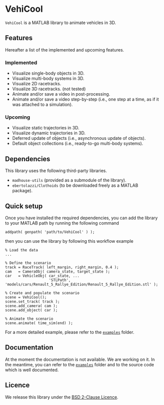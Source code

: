 # VehiCool

`VehiCool` is a MATLAB library to animate vehicles in 3D.

## Features

Hereafter a list of the implemented and upcoming features.

### Implemented

- Visualize single-body objects in 3D.
- Visualize multi-body systems in 3D.
- Visualize 2D racetracks.
- Visualize 3D racetracks. (not tested)
- Animate and/or save a video in post-processing.
- Animate and/or save a video step-by-step (i.e., one step at a time, as if it was attached to a simulation).

### Upcoming

- Visualize static trajectories in 3D.
- Visualize dynamic trajectories in 3D.
- Deferred update of objects (i.e., asynchronous update of objects).
- Default object collections (i.e., ready-to-go multi-body systems).

## Dependencies

This library uses the following third-party libraries.

- `madhouse-utils` (provided as a submodule of the library).
- `ebertolazzi/Clothoids` (to be downloaded freely as a MATLAB package).

## Quick setup

Once you have installed the required dependencies, you can add the library to your MATLAB path by running the following command

```
addpath( genpath( 'path/to/VehiCool' ) );
```

then you can use the library by following this workflow example

```
% Load the data
...

% Define the scenario
track = RaceTrack( left_margin, right_margin, 0.4 );
cam   = CameraObj( camera_state, target_state );
car   = VehicleObj( car_state, ...
                    'STLPath', 'models/cars/Renault_5_Rallye_Edition/Renault_5_Rallye_Edition.stl' );

% Create and populate the scenario
scene = VehiCool();
scene.set_track( track );
scene.add_camera( cam );
scene.add_object( car );

% Animate the scenario
scene.animate( time_sim(end) );
```

For a more detailed example, please refer to the [`examples`](examples/README.md) folder.

## Documentation

At the moment the documentation is not available. We are working on it. In the meantime, you can refer to the [`examples`](examples/README.md) folder and to the source code which is well documented.

## Licence

We release this library under the [BSD 2-Clause Licence](LICENSE).
